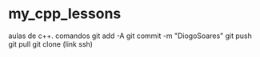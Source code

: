 # my_cpp_lessons
aulas de c++.
comandos 
git add -A
git commit -m "DiogoSoares"
git push
git pull
git clone (link ssh)